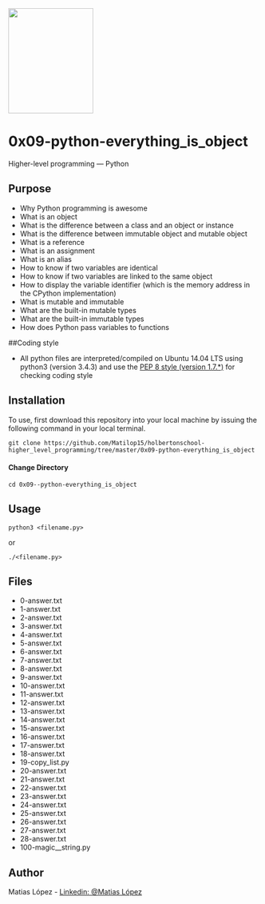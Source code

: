 <img src="https://blog.holbertonschool.com/wp-content/uploads/2020/04/unnamed-2.png" width="170" height="210">

# 0x09-python-everything_is_object
Higher-level programming ― Python
## Purpose
- Why Python programming is awesome
- What is an object
- What is the difference between a class and an object or instance
- What is the difference between immutable object and mutable object
- What is a reference
- What is an assignment
- What is an alias
- How to know if two variables are identical
- How to know if two variables are linked to the same object
- How to display the variable identifier (which is the memory address in the CPython implementation)
- What is mutable and immutable
- What are the built-in mutable types
- What are the built-in immutable types
- How does Python pass variables to functions

##Coding style
- All python files are interpreted/compiled on Ubuntu 14.04 LTS using python3 (version 3.4.3) and use the [PEP 8 style (version 1.7.*)](https://github.com/PyC\QA/pycodestyle) for checking coding style

## Installation
To use, first download  this repository into your local machine by issuing the following command in your local terminal. 
```
git clone https://github.com/Matilop15/holbertonschool-higher_level_programming/tree/master/0x09-python-everything_is_object
```

#### Change Directory
```
cd 0x09--python-everything_is_object
```

## Usage
```
python3 <filename.py>
```
or
```
./<filename.py>
```

## Files

- 0-answer.txt
- 1-answer.txt
- 2-answer.txt
- 3-answer.txt
- 4-answer.txt
- 5-answer.txt
- 6-answer.txt
- 7-answer.txt
- 8-answer.txt
- 9-answer.txt
- 10-answer.txt
- 11-answer.txt
- 12-answer.txt
- 13-answer.txt
- 14-answer.txt
- 15-answer.txt
- 16-answer.txt
- 17-answer.txt
- 18-answer.txt
- 19-copy_list.py
- 20-answer.txt
- 21-answer.txt
- 22-answer.txt
- 23-answer.txt
- 24-answer.txt
- 25-answer.txt
- 26-answer.txt
- 27-answer.txt
- 28-answer.txt
- 100-magic__string.py

## Author
Matias López - [Linkedin: @Matias López](https://uy.linkedin.com/in/matias-l%C3%B3pez-777796194?trk=people-guest_people_search-card)



